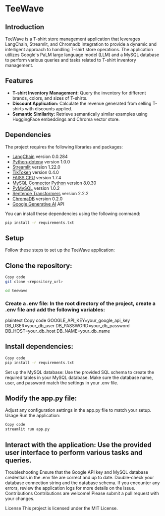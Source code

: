 # TeeWave

## Introduction

TeeWave is a T-shirt store management application that leverages LangChain, Streamlit, and Chromadb integration to provide a dynamic and intelligent approach to handling T-shirt store operations. The application utilizes Google's PaLM large language model (LLM) and a MySQL database to perform various queries and tasks related to T-shirt inventory management.

## Features

- **T-shirt Inventory Management:** Query the inventory for different brands, colors, and sizes of T-shirts.
- **Discount Application:** Calculate the revenue generated from selling T-shirts with discounts applied.
- **Semantic Similarity:** Retrieve semantically similar examples using HuggingFace embeddings and Chroma vector store.

## Dependencies

The project requires the following libraries and packages:

- [LangChain](https://github.com/hwchase17/langchain) version 0.0.284
- [Python-dotenv](https://github.com/theskumar/python-dotenv) version 1.0.0
- [Streamlit](https://streamlit.io/) version 1.22.0
- [TikToken](https://github.com/openai/tiktoken) version 0.4.0
- [FAISS CPU](https://github.com/facebookresearch/faiss) version 1.7.4
- [MySQL Connector Python](https://pypi.org/project/mysql-connector-python/) version 8.0.30
- [PyMySQL](https://github.com/PyMySQL/PyMySQL) version 1.0.2
- [Sentence Transformers](https://github.com/UKPLab/sentence-transformers) version 2.2.2
- [ChromaDB](https://www.trychroma.com/) version 0.2.0
- [Google Generative AI](https://developers.google.com/generative-ai) API

You can install these dependencies using the following command:

```bash
pip install -r requirements.txt
```


## Setup
Follow these steps to set up the TeeWave application:

## Clone the repository:
```bash
Copy code
git clone <repository_url>
```
```bash
cd teewave
```
### Create a .env file: In the root directory of the project, create a .env file and add the following variables:
plaintext
Copy code
GOOGLE_API_KEY=your_google_api_key
DB_USER=your_db_user
DB_PASSWORD=your_db_password
DB_HOST=your_db_host
DB_NAME=your_db_name

## Install dependencies:
```bash
Copy code
pip install -r requirements.txt
```
Set up the MySQL database:
Use the provided SQL schema to create the required tables in your MySQL database.
Make sure the database name, user, and password match the settings in your .env file.
## Modify the app.py file:
Adjust any configuration settings in the app.py file to match your setup.
Usage
Run the application:
```bash
Copy code
streamlit run app.py
```
## Interact with the application: Use the provided user interface to perform various tasks and queries.
Troubleshooting
Ensure that the Google API key and MySQL database credentials in the .env file are correct and up to date.
Double-check your database connection string and the database schema.
If you encounter any errors, review the application logs for more details on the issue.
Contributions
Contributions are welcome! Please submit a pull request with your changes.

License
This project is licensed under the MIT License.
